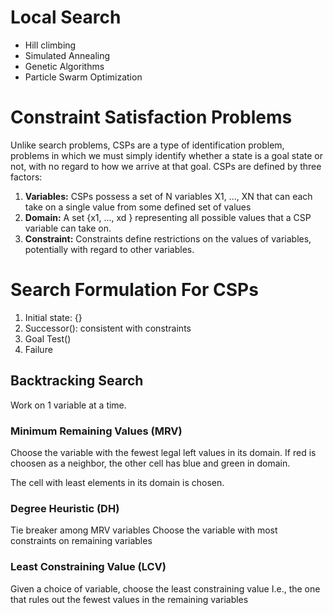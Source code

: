 # Local Search
- Hill climbing
- Simulated Annealing
- Genetic Algorithms
- Particle Swarm Optimization


# Constraint Satisfaction Problems
Unlike search problems, CSPs are a type of identification problem, problems in which we must simply identify whether a state is a goal state or not, with no regard to how we arrive at that goal. CSPs are defined by three factors:

1) **Variables:** CSPs possess a set of N variables X1, ..., XN that can each take on a single value from some defined set of values
2) **Domain:** A set {x1, ..., xd } representing all possible values that a CSP variable can take on.
3) **Constraint:** Constraints define restrictions on the values of variables, potentially with regard to other variables.



# Search Formulation For CSPs
1) Initial state: {}
2) Successor(): consistent with constraints
3) Goal Test()
4) Failure
## Backtracking Search
Work on 1 variable at a time.

### Minimum Remaining Values (MRV)
Choose the variable with the fewest legal left values in its domain.
If red is choosen as a neighbor, the other cell has blue and green in domain.

The cell with least elements in its domain is chosen.

### Degree Heuristic (DH)
 Tie breaker among MRV variables
  Choose the variable with most constraints on remaining variables
### Least Constraining Value (LCV)
Given a choice of variable, choose the least constraining value
I.e., the one that rules out the fewest values in the remaining variables